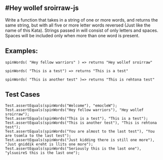 #Hey wollef sroirraw-js
-

Write a function that takes in a string of one or more words, and returns the same string, but with all five or more letter words reversed (Just like the name of this Kata). Strings passed in will consist of only letters and spaces. Spaces will be included only when more than one word is present.

Examples:
-

    spinWords( "Hey fellow warriors" ) => returns "Hey wollef sroirraw"

    spinWords( "This is a test") => returns "This is a test"

    spinWords( "This is another test" )=> returns "This is rehtona test"
    
    
    
    
    
Test Cases
-


    Test.assertEquals(spinWords("Welcome"), "emocleW");
    Test.assertEquals(spinWords("Hey fellow warriors"), "Hey wollef sroirraw");
    Test.assertEquals(spinWords("This is a test"), "This is a test");
    Test.assertEquals(spinWords("This is another test"), "This is rehtona test");
    Test.assertEquals(spinWords("You are almost to the last test"), "You are tsomla to the last test");
    Test.assertEquals(spinWords("Just kidding there is still one more"), "Just gniddik ereht is llits one more");
    Test.assertEquals(spinWords("Seriously this is the last one"), "ylsuoireS this is the last one");
